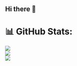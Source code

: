 ## Hi there 👋

# 📊 GitHub Stats:
![](https://github-readme-stats.vercel.app/api?username=luisdiogo12&theme=github_dark_dimmed&hide_border=false&include_all_commits=true&count_private=true)<br/>
![](https://nirzak-streak-stats.vercel.app/?user=luisdiogo12&theme=github_dark_dimmed&hide_border=false)<br/>
![](https://github-readme-stats.vercel.app/api/top-langs/?username=luisdiogo12&theme=github_dark_dimmed&hide_border=false&include_all_commits=true&count_private=true&layout=compact)
<!--
**luisdiogo12/luisdiogo12** is a ✨ _special_ ✨ repository because its `README.md` (this file) appears on your GitHub profile.

Here are some ideas to get you started:

- 🔭 I’m currently working on ...
- 🌱 I’m currently learning ...
- 👯 I’m looking to collaborate on ...
- 🤔 I’m looking for help with ...
- 💬 Ask me about ...
- 📫 How to reach me: ...
- 😄 Pronouns: ...
- ⚡ Fun fact: ...
-->
